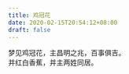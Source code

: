 ```yaml
---
title: 鸡冠花
date: 2020-02-15T20:54:12+08:00
draft: false
---
```


梦见鸡冠花，主昌明之兆，百事俱吉。<br>
并红白香蕉，并主两姓同居。<br>
